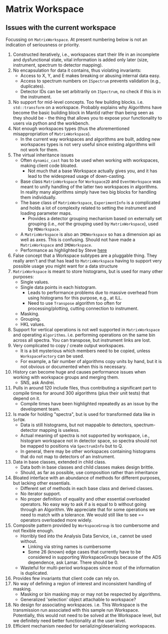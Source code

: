 # Matrix Workspace

## Issues with the current workspace

Focussing on `MatrixWorkspace`. At present numbering below is not an indication of seriousness or priority. 

1. Constructed iteratively, i.e., workspaces start their life in an incomplete and dysfunctional state, vital information is added only later (size, instrument, spectrum to detector mapping).
1. No encapsulation for data it contains, thus violating invariants:
   - Access to X, Y, and E makes breaking or abusing internal data easy.
   - Access to spectrum numbers on `ISpectrum` prevents validation (e.g., duplicates).
   - Detector IDs can be set arbitrarily on `ISpectrum`, no check if this is in the instrument.
1. No support for mid-level concepts. Too few building blocks. i.e. `std::transform` on a workspace. Probably explains why Algorithms have become the basic building block in Mantid rather than being seen as they should be - the thing that allows you to expose your functionality to users via python and the workbench.
1. Not enough workspaces types (thus the aforementioned misappropriation of `MatrixWorkspace`).
   - In the current way workspaces and algorithms are built, adding new workspaces types is not very useful since existing algorithms will not work for them.
1. The virtual inheritance issues
   - Often `dynamic_cast` has to be used when working with workspaces, making client code bloated.
     - Not much that a base Workspace actually gives you, and it has lead to the widespread usage of down-casting.
   - Base class `MatrixWorkspace` for `Workspace2D` and `EventWorkspace` was meant to unify handling of the latter two workspaces in algorithms. In reality many algorithms simply have two big blocks for handling them individually.
   - The base class of `MatrixWorkspace`, `ExperimentInfo` is a complicated and holds a lot of complexity related to setting the instrument and loading parameter maps.
     - Provides a detector grouping mechanism based on externally set grouping (i.e., *not* the grouping used by `MatrixWorkspace`), used by `MDWorkspace`.
   - A `MatrixWorkspace` is also an `IMDWorkspace` so has a dimension api as well as axes. This is confusing. Should not have made a `MatrixWorkspace` and `IMDWorkspace`.  
   - Performance as highlighted by Steve [here](https://github.com/mantidproject/documents/files/1383875/2017-03-18-Highlights.pdf)
1. False concept that a Workspace subtypes are a pluggable thing. They really aren't and that has lead to `MatrixWorkspace` having to support very possible usage you might want for a data structure
1. `MatrixWorkspace` is meant to store histograms, but is used for many other purposes:
   - Single values.
   - Single data points in each histogram.
     - Leads to performance problems due to massive overhead from using histograms for this purpose, e.g., at ILL.
     - Need to use `Transpose` algorithm too often for processing/plotting, cutting connection to instrument.
   - Masking.
   - Grouping.
   - HKL values.
1. Support for vertical operations is not well supported in `MatrixWorkspace` and operating `Algorithms`. i.e. performing operations on the same bin across all spectra. You can transpose, but instrument links are lost.
1. Very complicated to copy / create output workspaces.
   - It is a bit mysterious which members need to be copied, unless `WorkspaceFactory` can be used.
   - For example, a fair number of algorithms copy units by hand, but it is not obvious or documented when this is necessary.
1. History can become huge and causes performance issues when working with workspace groups and merging them.
   - SNS, ask Andrei.
1. Pulls in around 120 include files, thus contributing a significant part to compile times for around 300 algorithms (plus their unit tests) that depend on it.
   - Compile times have been highlighted repeatedly as an issue by the development team.
1. Is made for holding "spectra", but is used for transformed data like in `SofQW`.
   - Data is still histograms, but not mappable to detectors, spectrum-detector mapping is useless.
   - Actual meaning of spectra is not supported by workspace, i.e., histogram workspace not in detector space, so spectra should not be mapped to positions via `SpectrumInfo` but to Q.
   - In general, there may be other workspaces containing histograms that do not map to detectors of an instrument.
1. Data in base classes, extended in child class.
   - Data both in base classes and child classes makes design brittle.
   - Should, as far as possible, use composition rather than inheritance
1. Bloated interface with an abundance of methods for different purposes, but lacking other essentials.
   - Different set of methods in each base class and derived classes.
   - No iterator support.
   - No proper definition of equality and other essential overloaded operators. No easy way to ask if a is equal to b without going through an Algorithm. We appreciate that for some operations we need to match with a tolerance. We would still like to see == operators overloaded more widely.
1. Composite pattern provided by `WorkspaceGroup` is too cumbersome and not flexible enough.
   - Horribly tied into the Analysis Data Service, i.e., cannot be used without.
     - Linking via string names is cumbersome 
     - Some 26 (known) edge cases that currently have to be considered in supporting WorkspaceGroups because of the ADS dependence, ask Lamar. There should be 0. 
   - Wasteful for multi-period workspaces since most of the information is duplicated. 
1. Provides few invariants that client code can rely on.
1. No way of defining a region of interest and inconsistent handling of masking.
   - Masking or bin masking may or may not be respected by algorithms.
   - Generalized 'selection' object attachable to workspace?
1. No design for associating workspaces. i.e. This Workspace is the transmission run associated with this sample run Workspace. Potentially, this would not need to be solved at the Workspace level, but we definitely need better functionality at the user level.
1. Efficient mechanism needed for serializing/deserializing workspaces.
